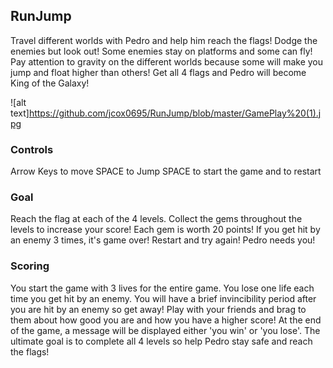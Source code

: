## RunJump

Travel different worlds with Pedro and help him reach the flags!
Dodge the enemies but look out! Some enemies stay on platforms and some can fly! 
Pay attention to gravity on the different worlds because some will make you jump and float higher than others! 
Get all 4 flags and Pedro will become King of the Galaxy! 

![alt text]https://github.com/jcox0695/RunJump/blob/master/GamePlay%20(1).jpg

### Controls

Arrow Keys to move
SPACE to Jump
SPACE to start the game and to restart


### Goal

Reach the flag at each of the 4 levels.
Collect the gems throughout the levels to increase your score! Each gem is worth 20 points!
If you get hit by an enemy 3 times, it's game over! Restart and try again! Pedro needs you!


### Scoring

You start the game with 3 lives for the entire game.
You lose one life each time you get hit by an enemy.
You will have a brief invincibility period after you are hit by an enemy so get away!
Play with your friends and brag to them about how good you are and how you have a higher score!
At the end of the game, a message will be displayed either 'you win' or 'you lose'.
The ultimate goal is to complete all 4 levels so help Pedro stay safe and reach the flags!


